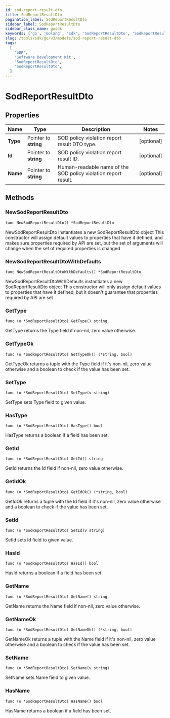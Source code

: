 ```yaml
---
id: sod-report-result-dto
title: SodReportResultDto
pagination_label: SodReportResultDto
sidebar_label: SodReportResultDto
sidebar_class_name: gosdk
keywords: ['go', 'Golang', 'sdk', 'SodReportResultDto', 'SodReportResultDto']
slug: /tools/sdk/go/v3/models/sod-report-result-dto
tags:
  [
    'SDK',
    'Software Development Kit',
    'SodReportResultDto',
    'SodReportResultDto',
  ]
---
```


# SodReportResultDto

## Properties

| Name | Type | Description | Notes |
| --- | --- | --- | --- |
| **Type** | Pointer to **string** | SOD policy violation report result DTO type. | [optional] |
| **Id** | Pointer to **string** | SOD policy violation report result ID. | [optional] |
| **Name** | Pointer to **string** | Human-readable name of the SOD policy violation report result. | [optional] |

## Methods

### NewSodReportResultDto

`func NewSodReportResultDto() *SodReportResultDto`

NewSodReportResultDto instantiates a new SodReportResultDto object This constructor will assign default values to properties that have it defined, and makes sure properties required by API are set, but the set of arguments will change when the set of required properties is changed

### NewSodReportResultDtoWithDefaults

`func NewSodReportResultDtoWithDefaults() *SodReportResultDto`

NewSodReportResultDtoWithDefaults instantiates a new SodReportResultDto object This constructor will only assign default values to properties that have it defined, but it doesn't guarantee that properties required by API are set

### GetType

`func (o *SodReportResultDto) GetType() string`

GetType returns the Type field if non-nil, zero value otherwise.

### GetTypeOk

`func (o *SodReportResultDto) GetTypeOk() (*string, bool)`

GetTypeOk returns a tuple with the Type field if it's non-nil, zero value otherwise and a boolean to check if the value has been set.

### SetType

`func (o *SodReportResultDto) SetType(v string)`

SetType sets Type field to given value.

### HasType

`func (o *SodReportResultDto) HasType() bool`

HasType returns a boolean if a field has been set.

### GetId

`func (o *SodReportResultDto) GetId() string`

GetId returns the Id field if non-nil, zero value otherwise.

### GetIdOk

`func (o *SodReportResultDto) GetIdOk() (*string, bool)`

GetIdOk returns a tuple with the Id field if it's non-nil, zero value otherwise and a boolean to check if the value has been set.

### SetId

`func (o *SodReportResultDto) SetId(v string)`

SetId sets Id field to given value.

### HasId

`func (o *SodReportResultDto) HasId() bool`

HasId returns a boolean if a field has been set.

### GetName

`func (o *SodReportResultDto) GetName() string`

GetName returns the Name field if non-nil, zero value otherwise.

### GetNameOk

`func (o *SodReportResultDto) GetNameOk() (*string, bool)`

GetNameOk returns a tuple with the Name field if it's non-nil, zero value otherwise and a boolean to check if the value has been set.

### SetName

`func (o *SodReportResultDto) SetName(v string)`

SetName sets Name field to given value.

### HasName

`func (o *SodReportResultDto) HasName() bool`

HasName returns a boolean if a field has been set.
